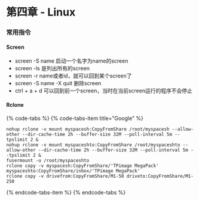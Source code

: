 # 第四章 - Linux

### 常用指令

#### Screen

* screen -S name 启动一个名字为name的screen
* screen -ls 是列出所有的screen
* screen -r name或者id，就可以回到某个screen了
* screen -S name -X quit 删除screen
* ctrl + a + d 可以回到前一个screen，当时在当前screen运行的程序不会停止

#### Rclone

{% code-tabs %}
{% code-tabs-item title="Google" %}
```text
nohup rclone -v mount myspacesh:CopyFromShare /root/myspacesh --allow-other --dir-cache-time 2h --buffer-size 32M --poll-interval 5m --tpslimit 2 &
nohup rclone -v mount myspaceshto:CopyFromShare /root/myspaceshto --allow-other --dir-cache-time 2h --buffer-size 32M --poll-interval 5m --tpslimit 2 &
fusermount -u /root/myspaceshto
rclone copy -v myspacesh:CopyFromShare/'TPimage MegaPack' myspaceshto:CopyFromShare/inbox/'TPimage MegaPack'
rclone copy -v drivefrom:CopyFromShare/M1-50 driveto:CopyFromShare/M1-250
```
{% endcode-tabs-item %}
{% endcode-tabs %}



